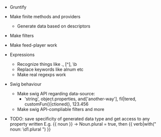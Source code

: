 * Gruntify
* Make finite methods and providers
	* Generate data based on descriptors
* Make filters
* Make feed-player work

* Expressions
	* Recognize things like ., [^], \b
	* Replace keywords like alnum etc
	* Make real regexps work

* Swig behaviour
	* Make swig API regarding data-source:
		* 'string', object.properties, and['another-way'], fil|tered, customFun()|ctioned(), 123.456
	* Make swig API-compliable filters and more


* TODO: save specificity of generated data type and get access to any property written
E.g. {{ noun }} → Noun.plural = true, then {{ verb|with(" noun: \d1.plural ") }}